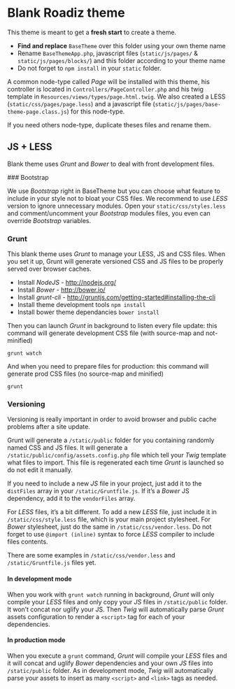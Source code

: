 # Blank Roadiz theme

This theme is meant to get a **fresh start** to create a theme.

* **Find and replace** `BaseTheme` over this folder using your own theme name
* Rename `BaseThemeApp.php`, javascript files (`static/js/pages/` & `static/js/pages/blocks/`) and this folder according to your theme name
* Do not forget to `npm install` in your `static` folder.

A common node-type called *Page* will be installed with this theme, his controller is located 
in `Controllers/PageController.php` and his twig template in `Resources/views/types/page.html.twig`.
We also created a LESS (`static/css/pages/page.less`) and a javascript file (`static/js/pages/base-theme-page.class.js`) for this node-type.

If you need others node-type, duplicate theses files and rename them.

## JS + LESS

Blank theme uses *Grunt* and *Bower* to deal with front development files.

### Bootstrap

We use *Bootstrap* right in BaseTheme but you can choose what feature to include in your style not to bloat your CSS files. We recommend to use *LESS* version to ignore unnecessary modules.
Open your `static/css/styles.less` and comment/uncomment your *Bootstrap*
modules files, you even can override *Bootstrap* variables.

### Grunt

This blank theme uses *Grunt* to manage your LESS, JS and CSS files. 
When you set it up, Grunt will generate versioned CSS and JS files to 
be properly served over browser caches.

* Install *NodeJS* - http://nodejs.org/
* Install *Bower* - http://bower.io/
* Install *grunt-cli* - http://gruntjs.com/getting-started#installing-the-cli
* Install theme development tools `npm install`
* Install bower theme dependancies `bower install`

Then you can launch *Grunt* in background to listen every file update: this command will
generate development CSS file (with source-map and not-minified)

```shell
grunt watch
```

And when you need to prepare files for production: this command will generate prod CSS
files (no source-map and minified)

```shell
grunt
```

### Versioning

Versioning is really important in order to avoid browser and public cache problems after
a site update.

Grunt will generate a `/static/public` folder for you containing randomly named CSS and JS files.
It will generate a `/static/public/config/assets.config.php` file which tell
your *Twig* template what files to import. This file is regenerated each time *Grunt* is launched
so do not edit it manually.

If you need to include a new *JS* file in your project, just add it to the `distFiles` array
in your `/static/Gruntfile.js`. If it’s a *Bower* JS dependency, add it to the `vendorFiles` array.

For *LESS* files, it’s a bit different. To add a new *LESS* file, just include it in `/static/css/style.less`
file, which is your main project stylesheet. For *Bower* stylesheet, just do the same in `/static/css/vendor.less`.
Do not forget to use `@import (inline)` syntax to force *LESS* compiler to include files contents.

There are some examples in `/static/css/vendor.less` and `/static/Gruntfile.js` files yet.

#### In development mode

When you work with `grunt watch` running in background, *Grunt* will only compile your *LESS* files
and only copy your *JS* files in `/static/public` folder.
It won’t concat nor uglify your JS. Then *Twig* will automatically parse
*Grunt* assets configuration to render a `<script>` tag for each of your dependencies.

#### In production mode

When you execute a `grunt` command, *Grunt* will compile your *LESS* files
and it will concat and uglify *Bower* dependencies and your own *JS* files into
`/static/public` folder. As in development mode, *Twig* will automatically parse your assets to
insert as many `<script>` and `<link>` tags as needed.
